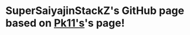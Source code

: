 # SuperSaiyajinStackZ's GitHub page based on [Pk11's](https://github.com/Epicpkmn11/pk11.us)'s page!